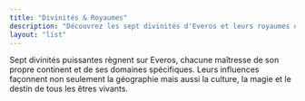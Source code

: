 ```yaml
---
title: "Divinités & Royaumes"
description: "Découvrez les sept divinités d'Everos et leurs royaumes divins, chacune avec ses propres domaines, mystères et légendes."
layout: "list"
---
```


Sept divinités puissantes règnent sur Everos, chacune maîtresse de son propre continent et de ses domaines spécifiques. Leurs influences façonnent non seulement la géographie mais aussi la culture, la magie et le destin de tous les êtres vivants.